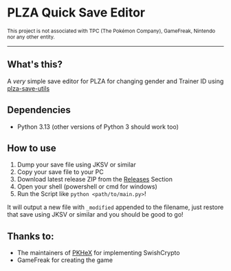 # PLZA Quick Save Editor
<sub>This project is not associated with TPC (The Pokémon Company), GameFreak, Nintendo nor any other entity.</sub>

---

## What's this?
A *very* simple save editor for PLZA for changing gender and Trainer ID using [plza-save-utils](https://github.com/azalea-w/plza-save-utils)

## Dependencies
- Python 3.13 (other versions of Python 3 should work too)

## How to use

1. Dump your save file using JKSV or similar
2. Copy your save file to your PC
3. Download latest release ZIP from the [Releases](https://github.com/azalea-w/plza-recovery/releases) Section
4. Open your shell (powershell or cmd for windows)
5. Run the Script like `python <path/to/main.py>`!

It will output a new file with `_modified` appended to the filename, just restore that save using JKSV or similar and you should be good to go! 

## Thanks to:
- The maintainers of [PKHeX](https://github.com/kwsch/PKHeX/) for implementing SwishCrypto
- GameFreak for creating the game
